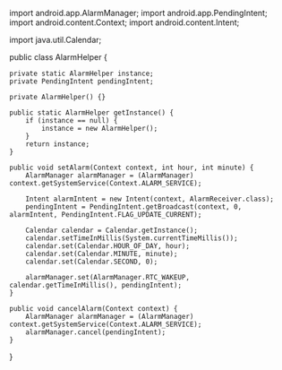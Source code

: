 import android.app.AlarmManager;
import android.app.PendingIntent;
import android.content.Context;
import android.content.Intent;

import java.util.Calendar;

public class AlarmHelper {

    private static AlarmHelper instance;
    private PendingIntent pendingIntent;

    private AlarmHelper() {}

    public static AlarmHelper getInstance() {
        if (instance == null) {
            instance = new AlarmHelper();
        }
        return instance;
    }

    public void setAlarm(Context context, int hour, int minute) {
        AlarmManager alarmManager = (AlarmManager) context.getSystemService(Context.ALARM_SERVICE);

        Intent alarmIntent = new Intent(context, AlarmReceiver.class);
        pendingIntent = PendingIntent.getBroadcast(context, 0, alarmIntent, PendingIntent.FLAG_UPDATE_CURRENT);

        Calendar calendar = Calendar.getInstance();
        calendar.setTimeInMillis(System.currentTimeMillis());
        calendar.set(Calendar.HOUR_OF_DAY, hour);
        calendar.set(Calendar.MINUTE, minute);
        calendar.set(Calendar.SECOND, 0);

        alarmManager.set(AlarmManager.RTC_WAKEUP, calendar.getTimeInMillis(), pendingIntent);
    }

    public void cancelAlarm(Context context) {
        AlarmManager alarmManager = (AlarmManager) context.getSystemService(Context.ALARM_SERVICE);
        alarmManager.cancel(pendingIntent);
    }
}
